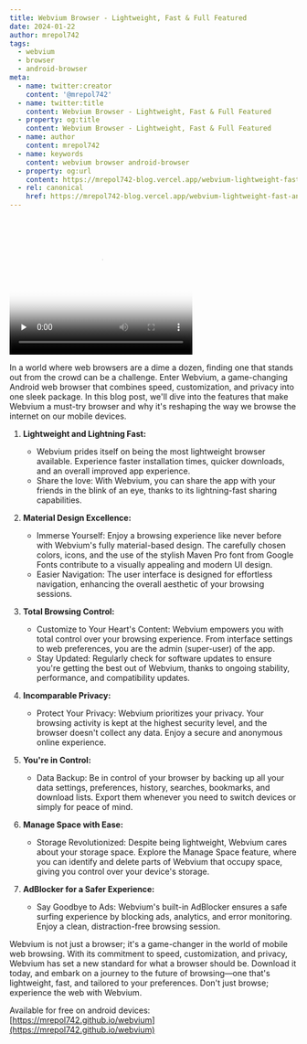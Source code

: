 ```yaml
---
title: Webvium Browser - Lightweight, Fast & Full Featured
date: 2024-01-22
author: mrepol742
tags:
  - webvium
  - browser
  - android-browser
meta:
  - name: twitter:creator
    content: '@mrepol742'
  - name: twitter:title
    content: Webvium Browser - Lightweight, Fast & Full Featured
  - property: og:title
    content: Webvium Browser - Lightweight, Fast & Full Featured
  - name: author
    content: mrepol742
  - name: keywords
    content: webvium browser android-browser
  - property: og:url
    content: https://mrepol742-blog.vercel.app/webvium-lightweight-fast-and-secured-web-browser/
  - rel: canonical
    href: https://mrepol742-blog.vercel.app/webvium-lightweight-fast-and-secured-web-browser/
---
```



<video preload="none" controls poster="https://mrepol742.github.io/images/webvium22.png" width="320" height="240">
          <source
            src="https://mrepol742.github.io/videos/Webvium%20-%20Lightweight,%20Fast,%20Material%20and%20Full-Featured%20Android%20Web%20Browser.mp4"
            type="video/mp4">
          Your browser does not support the video tag. Click play to watch it directly <a
            href="https://mrepol742.github.io/videos/Webvium%20-%20Lightweight,%20Fast,%20Material%20and%20Full-Featured%20Android%20Web%20Browser.mp4">Play</a>.
        </video>


In a world where web browsers are a dime a dozen, finding one that stands out from the crowd can be a challenge. Enter Webvium, a game-changing Android web browser that combines speed, customization, and privacy into one sleek package. In this blog post, we'll dive into the features that make Webvium a must-try browser and why it's reshaping the way we browse the internet on our mobile devices.


1. **Lightweight and Lightning Fast:**
   - Webvium prides itself on being the most lightweight browser available. Experience faster installation times, quicker downloads, and an overall improved app experience.
   - Share the love: With Webvium, you can share the app with your friends in the blink of an eye, thanks to its lightning-fast sharing capabilities.

2. **Material Design Excellence:**
   - Immerse Yourself: Enjoy a browsing experience like never before with Webvium's fully material-based design. The carefully chosen colors, icons, and the use of the stylish Maven Pro font from Google Fonts contribute to a visually appealing and modern UI design.
   - Easier Navigation: The user interface is designed for effortless navigation, enhancing the overall aesthetic of your browsing sessions.

3. **Total Browsing Control:**
   - Customize to Your Heart's Content: Webvium empowers you with total control over your browsing experience. From interface settings to web preferences, you are the admin (super-user) of the app.
   - Stay Updated: Regularly check for software updates to ensure you're getting the best out of Webvium, thanks to ongoing stability, performance, and compatibility updates.

4. **Incomparable Privacy:**
   - Protect Your Privacy: Webvium prioritizes your privacy. Your browsing activity is kept at the highest security level, and the browser doesn't collect any data. Enjoy a secure and anonymous online experience.

5. **You're in Control:**
   - Data Backup: Be in control of your browser by backing up all your data settings, preferences, history, searches, bookmarks, and download lists. Export them whenever you need to switch devices or simply for peace of mind.

6. **Manage Space with Ease:**
   - Storage Revolutionized: Despite being lightweight, Webvium cares about your storage space. Explore the Manage Space feature, where you can identify and delete parts of Webvium that occupy space, giving you control over your device's storage.

7. **AdBlocker for a Safer Experience:**
   - Say Goodbye to Ads: Webvium's built-in AdBlocker ensures a safe surfing experience by blocking ads, analytics, and error monitoring. Enjoy a clean, distraction-free browsing session.

Webvium is not just a browser; it's a game-changer in the world of mobile web browsing. With its commitment to speed, customization, and privacy, Webvium has set a new standard for what a browser should be. Download it today, and embark on a journey to the future of browsing—one that's lightweight, fast, and tailored to your preferences. Don't just browse; experience the web with Webvium.

Available for free on android devices: [https://mrepol742.github.io/webvium](https://mrepol742.github.io/webvium)